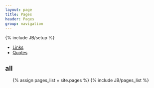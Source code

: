 ```yaml
---
layout: page
title: Pages 
header: Pages
group: navigation
---
```

{% include JB/setup %}



* [Links](/pages/links.html)
* [Quotes](/pages/quotes.html)

## all

<ul>
{% assign pages_list = site.pages %}
{% include JB/pages_list %}
</ul>
